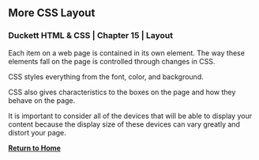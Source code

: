 ## More CSS Layout

### Duckett HTML & CSS  | Chapter 15  | Layout

Each item on a web page is contained in its own element. The way these elements fall on the page is controlled through changes in CSS. 

CSS styles everything from the font, color, and background. 

CSS also gives characteristics to the boxes on the page and how they behave on the page. 

It is important to consider all of the devices that will be able to display your content because the display size of these devices can vary greatly and distort your page. 


[**Return to Home**](README.md)
